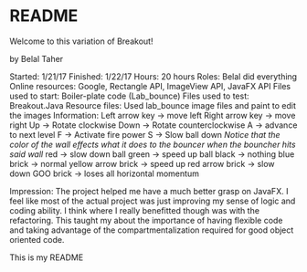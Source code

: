 # README
Welcome to this variation of Breakout! 

by Belal Taher

Started: 1/21/17
Finished: 1/22/17
Hours: 20 hours
Roles: Belal did everything
Online resources: Google, Rectangle API, ImageView 
                  API, JavaFX API
Files used to start: Boiler-plate code (Lab_bounce)
Files used to test: Breakout.Java
Resource files: Used lab_bounce image files and paint
                to edit the images
Information: Left arrow key -> move left
             Right arrow key -> move right
             Up -> Rotate clockwise
             Down -> Rotate counterclockwise
             A -> advance to next level
             F -> Activate fire power
             S -> Slow ball down
             *Notice that the color of the wall
             effects what it does to the bouncer
             when the bouncher hits said wall*
             red -> slow down ball
             green -> speed up ball
             black -> nothing
             blue brick -> normal
             yellow arrow brick -> speed up
             red arrow brick -> slow down
             GOO brick -> loses all horizontal 
                          momentum
                          
 Impression: The project helped me have a much
             better grasp on JavaFX. I feel like
             most of the actual project was just 
             improving my sense of logic and coding
             ability. I think where I really 
             benefitted though was with the 
             refactoring. This taught my about the
             importance of having flexible code
             and taking advantage of the 
             compartmentalization required for
             good object oriented code. 

This is my README

